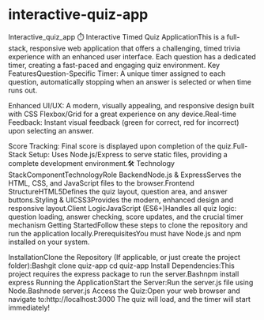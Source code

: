 # interactive-quiz-app

Interactive_quiz_app
⏱️ Interactive Timed Quiz ApplicationThis is a full-stack, responsive web application that offers a challenging, timed trivia experience with an enhanced user interface. Each question has a dedicated timer, creating a fast-paced and engaging quiz environment. Key FeaturesQuestion-Specific Timer: A unique timer assigned to each question, automatically stopping when an answer is selected or when time runs out.

Enhanced UI/UX: A modern, visually appealing, and responsive design built with CSS Flexbox/Grid for a great experience on any device.Real-time Feedback: Instant visual feedback (green for correct, red for incorrect) upon selecting an answer.

Score Tracking: Final score is displayed upon completion of the quiz.Full-Stack Setup: Uses Node.js/Express to serve static files, providing a complete development environment.🛠️ Technology StackComponentTechnologyRole BackendNode.js & ExpressServes the HTML, CSS, and JavaScript files to the browser.Frontend StructureHTML5Defines the quiz layout, question area, and answer buttons.Styling & UICSS3Provides the modern, enhanced design and responsive layout.Client LogicJavaScript (ES6+)Handles all quiz logic: question loading, answer checking, score updates, and the crucial timer mechanism Getting StartedFollow these steps to clone the repository and run the application locally.PrerequisitesYou must have Node.js and npm installed on your system.

InstallationClone the Repository (If applicable, or just create the project folder):Bashgit clone quiz-app cd quiz-app Install Dependencies:This project requires the express package to run the server.Bashnpm install express Running the ApplicationStart the Server:Run the server.js file using Node.Bashnode server.js Access the Quiz:Open your web browser and navigate to:http://localhost:3000 The quiz will load, and the timer will start immediately!

